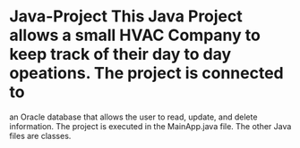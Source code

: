 # Java-Project This Java Project allows a small HVAC Company to keep track of their day to day opeations. The project is connected to 
an Oracle database that allows the user to read, update, and delete information. The project is executed in the MainApp.java file. The 
other Java files are classes.
